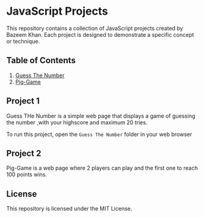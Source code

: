 # JavaScript Projects

This repository contains a collection of JavaScript projects created by Bazeem Khan. Each project is designed to demonstrate a specific concept or technique.

## Table of Contents

1. [Guess The Number](#project-1)
2. [Pig-Game](#project-2)


## Project 1

Guess THe Number is a simple web page that displays a game of guessing the number ,with your highscore and maximum 20 tries.

To run this project, open the `Guess The Number` folder in your web browser

## Project 2

Pig-Game is a web page where 2 players can play and the first one to reach 100 points wins.

## License

This repository is licensed under the MIT License.
